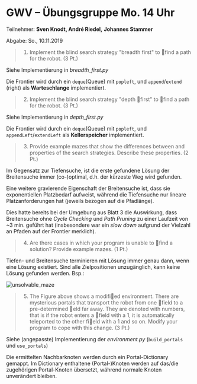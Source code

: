 # **GWV – Übungsgruppe Mo. 14 Uhr**

Teilnehmer: **Sven Knodt, André Riedel,** **Johannes Stammer**

Abgabe: So., 10.11.2019



> 1. Implement the blind search strategy "breadth first" to find a path for the robot.
> (3 Pt.)

Siehe Implementierung in *breadth_first.py*

Die Frontier wird durch ein `deque`(Queue) mit `popleft`, und `append`/`extend` (right) als **Warteschlange** implementiert.



> 2. Implement the blind search strategy "depth first" to find a path for the robot. (3 Pt.)

Siehe Implementierung in *depth_first.py*

Die Frontier wird durch ein `deque`(Queue) mit `popleft`, und `appendLeft`/`extendLeft` als **Kellerspeicher** implementiert.



> 3. Provide example mazes that show the differences between and properties of the
>    search strategies. Describe these properties. (2 Pt.)

Im Gegensatz zur Tiefensuche, ist die erste gefundene Lösung der Breitensuche immer (co-)optimal, d.h. der kürzeste Weg wird gefunden.

Eine weitere gravierende Eigenschaft der Breitensuche ist, dass sie exponentiellen Platzbedarf aufweist, während die Tiefensuche nur lineare Platzanforderungen hat (jeweils bezogen auf die Pfadlänge).

Dies hatte bereits bei der Umgebung aus Blatt 3 die Auswirkung, dass Breitensuche ohne *Cycle Checking* und *Path Pruning* zu einer Laufzeit von ~3 min. geführt hat (insbesondere war ein *slow down* aufgrund der Vielzahl an Pfaden auf der Frontier merklich).



> 4. Are there cases in which your program is unable to find a solution? Provide example
>    mazes. (1 Pt.)

Tiefen- und Breitensuche terminieren mit Lösung immer genau dann, wenn eine Lösung existiert. Sind alle Zielpositionen unzugänglich, kann keine Lösung gefunden werden. Bsp.:

![unsolvable_maze](gwv-2019-Blatt04-Lösung-Knodt-Riedel-Stammer.assets/unsolvable_maze.png)




> 5. The Figure above shows a modified environment. There are mysterious portals that
>    transport the robot from one field to a pre-determined eld far away. They are
>    denoted with numbers, that is if the robot enters a field with a 1, it is automatically
>    teleported to the other field with a 1 and so on. Modify your program to cope with
>    this change. (3 Pt.)

Siehe (angepasste) Implementierung der *environment.py* (`build_portals` und `use_portals`)

Die ermittelten Nachbarknoten werden durch ein Portal-Dictionary gemappt. Im Dictionary enthaltene (Portal-)Knoten werden auf das/die zugehörigen Portal-Knoten übersetzt, während normale Knoten unverändert bleiben.

